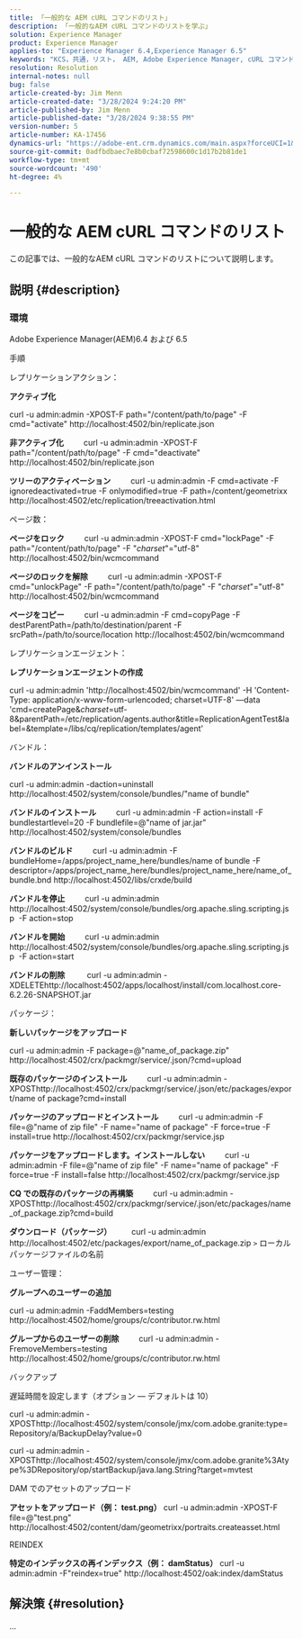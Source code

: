 ```yaml
---
title: 「一般的な AEM cURL コマンドのリスト」
description: 「一般的なAEM cURL コマンドのリストを学ぶ」
solution: Experience Manager
product: Experience Manager
applies-to: "Experience Manager 6.4,Experience Manager 6.5"
keywords: "KCS，共通，リスト， AEM, Adobe Experience Manager, cURL コマンド， FAQ, 6.4, 6.5"
resolution: Resolution
internal-notes: null
bug: false
article-created-by: Jim Menn
article-created-date: "3/28/2024 9:24:20 PM"
article-published-by: Jim Menn
article-published-date: "3/28/2024 9:38:55 PM"
version-number: 5
article-number: KA-17456
dynamics-url: "https://adobe-ent.crm.dynamics.com/main.aspx?forceUCI=1&pagetype=entityrecord&etn=knowledgearticle&id=1e751985-49ed-ee11-a204-6045bd006268"
source-git-commit: 0adfbdbaec7e8b0cbaf72598600c1d17b2b81de1
workflow-type: tm+mt
source-wordcount: '490'
ht-degree: 4%

---
```


# 一般的な AEM cURL コマンドのリスト


この記事では、一般的なAEM cURL コマンドのリストについて説明します。

## 説明 {#description}


### <b>環境</b>

Adobe Experience Manager(AEM)6.4 および 6.5

手順

レプリケーションアクション：

<b>アクティブ化</b>

curl -u admin:admin -XPOST-F path=&quot;/content/path/to/page&quot; -F cmd=&quot;activate&quot; http://localhost:4502/bin/replicate.json

<b>非アクティブ化</b>
        curl -u admin:admin -XPOST-F path=&quot;/content/path/to/page&quot; -F cmd=&quot;deactivate&quot; http://localhost:4502/bin/replicate.json

<b>ツリーのアクティベーション</b>
        curl -u admin:admin -F cmd=activate -F ignoredeactivated=true -F onlymodified=true -F path=/content/geometrixx http://localhost:4502/etc/replication/treeactivation.html

ページ数：

<b>ページをロック</b>
        curl -u admin:admin -XPOST-F cmd=&quot;lockPage&quot; -F path=&quot;/content/path/to/page&quot; -F &quot;_charset_&quot;=&quot;utf-8&quot; http://localhost:4502/bin/wcmcommand

<b>ページのロックを解除</b>
        curl -u admin:admin -XPOST-F cmd=&quot;unlockPage&quot; -F path=&quot;/content/path/to/page&quot; -F &quot;_charset_&quot;=&quot;utf-8&quot; http://localhost:4502/bin/wcmcommand

<b>ページをコピー</b>
        curl -u admin:admin -F cmd=copyPage -F destParentPath=/path/to/destination/parent -F srcPath=/path/to/source/location http://localhost:4502/bin/wcmcommand

レプリケーションエージェント：

<b>レプリケーションエージェントの作成</b>

curl -u admin:admin &#39;http://localhost:4502/bin/wcmcommand&#39; -H &#39;Content-Type: application/x-www-form-urlencoded; charset=UTF-8&#39; —data &#39;cmd=createPage&amp;_charset_=utf-8&amp;parentPath=/etc/replication/agents.author&amp;title=ReplicationAgentTest&amp;label=&amp;template=/libs/cq/replication/templates/agent&#39;

バンドル：

<b>バンドルのアンインストール</b>

curl -u admin:admin -daction=uninstall http://localhost:4502/system/console/bundles/&quot;name of bundle&quot;

<b>バンドルのインストール</b>
        curl -u admin:admin -F action=install -F bundlestartlevel=20 -F bundlefile=@&quot;name of jar.jar&quot; http://localhost:4502/system/console/bundles

<b>バンドルのビルド</b>
        curl -u admin:admin -F bundleHome=/apps/project_name_here/bundles/name of bundle -F descriptor=/apps/project_name_here/bundles/project_name_here/name_of_bundle.bnd http://localhost:4502/libs/crxde/build

<b>バンドルを停止</b>
        curl -u admin:admin http://localhost:4502/system/console/bundles/org.apache.sling.scripting.jsp  -F action=stop

<b>バンドルを開始</b>
        curl -u admin:admin http://localhost:4502/system/console/bundles/org.apache.sling.scripting.jsp  -F action=start

<b>バンドルの削除</b>
         curl -u admin:admin -XDELETEhttp://localhost:4502/apps/localhost/install/com.localhost.core-6.2.26-SNAPSHOT.jar

パッケージ：

<b>新しいパッケージをアップロード</b>

curl -u admin:admin -F package=@&quot;name_of_package.zip&quot; http://localhost:4502/crx/packmgr/service/.json/?cmd=upload

<b>既存のパッケージのインストール</b>
        curl -u admin:admin -XPOSThttp://localhost:4502/crx/packmgr/service/.json/etc/packages/export/name of package?cmd=install

<b>パッケージのアップロードとインストール</b>
        curl -u admin:admin -F file=@&quot;name of zip file&quot; -F name=&quot;name of package&quot; -F force=true -F install=true http://localhost:4502/crx/packmgr/service.jsp

<b>パッケージをアップロードします。インストールしない</b>
        curl -u admin:admin -F file=@&quot;name of zip file&quot; -F name=&quot;name of package&quot; -F force=true -F install=false http://localhost:4502/crx/packmgr/service.jsp

<b>CQ での既存のパッケージの再構築</b>
        curl -u admin:admin -XPOSThttp://localhost:4502/crx/packmgr/service/.json/etc/packages/name_of_package.zip?cmd=build

<b>ダウンロード（パッケージ）</b>
        curl -u admin:admin http://localhost:4502/etc/packages/export/name_of_package.zip `>`  ローカルパッケージファイルの名前

ユーザー管理：

<b>グループへのユーザーの追加</b>

curl -u admin:admin -FaddMembers=testing http://localhost:4502/home/groups/c/contributor.rw.html

<b>グループからのユーザーの削除</b>
        curl -u admin:admin -FremoveMembers=testing http://localhost:4502/home/groups/c/contributor.rw.html

バックアップ

遅延時間を設定します（オプション — デフォルトは 10）

curl -u admin:admin -XPOSThttp://localhost:4502/system/console/jmx/com.adobe.granite:type=Repository/a/BackupDelay?value=0

curl -u admin:admin -XPOSThttp://localhost:4502/system/console/jmx/com.adobe.granite%3Atype%3DRepository/op/startBackup/java.lang.String?target=mvtest

DAM でのアセットのアップロード

<b>アセットをアップロード（例： test.png）</b>
curl -u admin:admin -XPOST-F file=@&quot;test.png&quot; http://localhost:4502/content/dam/geometrixx/portraits.createasset.html

REINDEX

<b>特定のインデックスの再インデックス（例： damStatus）</b>
curl -u admin:admin -F&quot;reindex=true&quot; http://localhost:4502/oak:index/damStatus


## 解決策 {#resolution}


...
